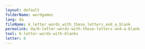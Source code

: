```yaml
---
layout: default
folderName: wordgames
lang: da
fileName: 6_letter_words_with_these_letters_and_a_blank
permalink: da/6-letter-words-with-these-letters-and-a-blank
tool: 6-letter-words-with-blanks
letter: 6
---
```

